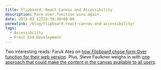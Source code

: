 ```yaml
---
title: Flipboard, React Canvas and Accessibility
description: Form over function wins again.
date: 2015-02-12T22:39:30+00:00
permalink: /blog/flipboard-react-canvas-and-accessibility/
tags:
  - Accessibility
  - Front End Development
---
```


Two interesting reads: Faruk Ateş on [how Flipboard chose form Over function for their web version](http://farukat.es/journal/2015/02/708-how-flipboard-chose-form-over-function-their-web-version). Plus, Steve Faulkner weighs in with [one approach that could make the content in the canvas available to all users](http://www.paciellogroup.com/blog/2015/02/flipboard-react-canvas-accessibility/).
